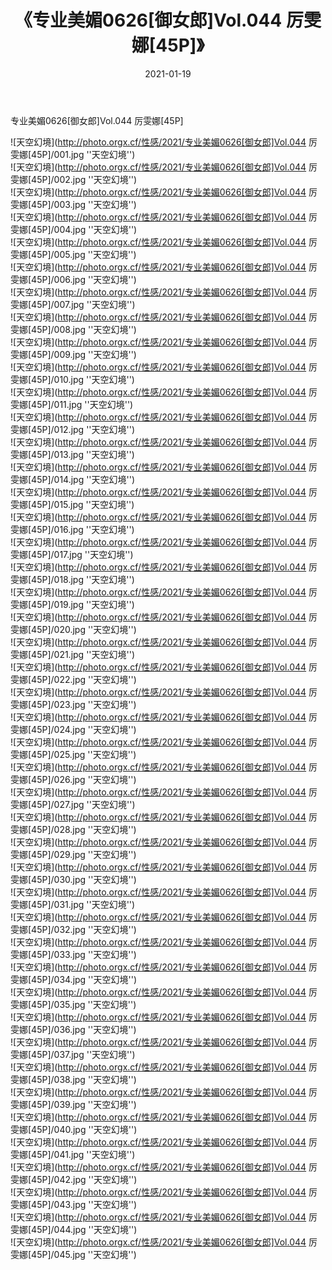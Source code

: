 ﻿---
layout: post
title:  《专业美媚0626[御女郎]Vol.044 厉雯娜[45P]》
date:   2021-01-19
img: http://photo.orgx.cf/性感/2021/专业美媚0626[御女郎]Vol.044 厉雯娜[45P]/000.jpg
tags: [美女, 性感, 泳衣]
---

专业美媚0626[御女郎]Vol.044 厉雯娜[45P]



![天空幻境](http://photo.orgx.cf/性感/2021/专业美媚0626[御女郎]Vol.044 厉雯娜[45P]/001.jpg ''天空幻境'') <br>
![天空幻境](http://photo.orgx.cf/性感/2021/专业美媚0626[御女郎]Vol.044 厉雯娜[45P]/002.jpg ''天空幻境'') <br>
![天空幻境](http://photo.orgx.cf/性感/2021/专业美媚0626[御女郎]Vol.044 厉雯娜[45P]/003.jpg ''天空幻境'') <br>
![天空幻境](http://photo.orgx.cf/性感/2021/专业美媚0626[御女郎]Vol.044 厉雯娜[45P]/004.jpg ''天空幻境'') <br>
![天空幻境](http://photo.orgx.cf/性感/2021/专业美媚0626[御女郎]Vol.044 厉雯娜[45P]/005.jpg ''天空幻境'') <br>
![天空幻境](http://photo.orgx.cf/性感/2021/专业美媚0626[御女郎]Vol.044 厉雯娜[45P]/006.jpg ''天空幻境'') <br>
![天空幻境](http://photo.orgx.cf/性感/2021/专业美媚0626[御女郎]Vol.044 厉雯娜[45P]/007.jpg ''天空幻境'') <br>
![天空幻境](http://photo.orgx.cf/性感/2021/专业美媚0626[御女郎]Vol.044 厉雯娜[45P]/008.jpg ''天空幻境'') <br>
![天空幻境](http://photo.orgx.cf/性感/2021/专业美媚0626[御女郎]Vol.044 厉雯娜[45P]/009.jpg ''天空幻境'') <br>
![天空幻境](http://photo.orgx.cf/性感/2021/专业美媚0626[御女郎]Vol.044 厉雯娜[45P]/010.jpg ''天空幻境'') <br>
![天空幻境](http://photo.orgx.cf/性感/2021/专业美媚0626[御女郎]Vol.044 厉雯娜[45P]/011.jpg ''天空幻境'') <br>
![天空幻境](http://photo.orgx.cf/性感/2021/专业美媚0626[御女郎]Vol.044 厉雯娜[45P]/012.jpg ''天空幻境'') <br>
![天空幻境](http://photo.orgx.cf/性感/2021/专业美媚0626[御女郎]Vol.044 厉雯娜[45P]/013.jpg ''天空幻境'') <br>
![天空幻境](http://photo.orgx.cf/性感/2021/专业美媚0626[御女郎]Vol.044 厉雯娜[45P]/014.jpg ''天空幻境'') <br>
![天空幻境](http://photo.orgx.cf/性感/2021/专业美媚0626[御女郎]Vol.044 厉雯娜[45P]/015.jpg ''天空幻境'') <br>
![天空幻境](http://photo.orgx.cf/性感/2021/专业美媚0626[御女郎]Vol.044 厉雯娜[45P]/016.jpg ''天空幻境'') <br>
![天空幻境](http://photo.orgx.cf/性感/2021/专业美媚0626[御女郎]Vol.044 厉雯娜[45P]/017.jpg ''天空幻境'') <br>
![天空幻境](http://photo.orgx.cf/性感/2021/专业美媚0626[御女郎]Vol.044 厉雯娜[45P]/018.jpg ''天空幻境'') <br>
![天空幻境](http://photo.orgx.cf/性感/2021/专业美媚0626[御女郎]Vol.044 厉雯娜[45P]/019.jpg ''天空幻境'') <br>
![天空幻境](http://photo.orgx.cf/性感/2021/专业美媚0626[御女郎]Vol.044 厉雯娜[45P]/020.jpg ''天空幻境'') <br>
![天空幻境](http://photo.orgx.cf/性感/2021/专业美媚0626[御女郎]Vol.044 厉雯娜[45P]/021.jpg ''天空幻境'') <br>
![天空幻境](http://photo.orgx.cf/性感/2021/专业美媚0626[御女郎]Vol.044 厉雯娜[45P]/022.jpg ''天空幻境'') <br>
![天空幻境](http://photo.orgx.cf/性感/2021/专业美媚0626[御女郎]Vol.044 厉雯娜[45P]/023.jpg ''天空幻境'') <br>
![天空幻境](http://photo.orgx.cf/性感/2021/专业美媚0626[御女郎]Vol.044 厉雯娜[45P]/024.jpg ''天空幻境'') <br>
![天空幻境](http://photo.orgx.cf/性感/2021/专业美媚0626[御女郎]Vol.044 厉雯娜[45P]/025.jpg ''天空幻境'') <br>
![天空幻境](http://photo.orgx.cf/性感/2021/专业美媚0626[御女郎]Vol.044 厉雯娜[45P]/026.jpg ''天空幻境'') <br>
![天空幻境](http://photo.orgx.cf/性感/2021/专业美媚0626[御女郎]Vol.044 厉雯娜[45P]/027.jpg ''天空幻境'') <br>
![天空幻境](http://photo.orgx.cf/性感/2021/专业美媚0626[御女郎]Vol.044 厉雯娜[45P]/028.jpg ''天空幻境'') <br>
![天空幻境](http://photo.orgx.cf/性感/2021/专业美媚0626[御女郎]Vol.044 厉雯娜[45P]/029.jpg ''天空幻境'') <br>
![天空幻境](http://photo.orgx.cf/性感/2021/专业美媚0626[御女郎]Vol.044 厉雯娜[45P]/030.jpg ''天空幻境'') <br>
![天空幻境](http://photo.orgx.cf/性感/2021/专业美媚0626[御女郎]Vol.044 厉雯娜[45P]/031.jpg ''天空幻境'') <br>
![天空幻境](http://photo.orgx.cf/性感/2021/专业美媚0626[御女郎]Vol.044 厉雯娜[45P]/032.jpg ''天空幻境'') <br>
![天空幻境](http://photo.orgx.cf/性感/2021/专业美媚0626[御女郎]Vol.044 厉雯娜[45P]/033.jpg ''天空幻境'') <br>
![天空幻境](http://photo.orgx.cf/性感/2021/专业美媚0626[御女郎]Vol.044 厉雯娜[45P]/034.jpg ''天空幻境'') <br>
![天空幻境](http://photo.orgx.cf/性感/2021/专业美媚0626[御女郎]Vol.044 厉雯娜[45P]/035.jpg ''天空幻境'') <br>
![天空幻境](http://photo.orgx.cf/性感/2021/专业美媚0626[御女郎]Vol.044 厉雯娜[45P]/036.jpg ''天空幻境'') <br>
![天空幻境](http://photo.orgx.cf/性感/2021/专业美媚0626[御女郎]Vol.044 厉雯娜[45P]/037.jpg ''天空幻境'') <br>
![天空幻境](http://photo.orgx.cf/性感/2021/专业美媚0626[御女郎]Vol.044 厉雯娜[45P]/038.jpg ''天空幻境'') <br>
![天空幻境](http://photo.orgx.cf/性感/2021/专业美媚0626[御女郎]Vol.044 厉雯娜[45P]/039.jpg ''天空幻境'') <br>
![天空幻境](http://photo.orgx.cf/性感/2021/专业美媚0626[御女郎]Vol.044 厉雯娜[45P]/040.jpg ''天空幻境'') <br>
![天空幻境](http://photo.orgx.cf/性感/2021/专业美媚0626[御女郎]Vol.044 厉雯娜[45P]/041.jpg ''天空幻境'') <br>
![天空幻境](http://photo.orgx.cf/性感/2021/专业美媚0626[御女郎]Vol.044 厉雯娜[45P]/042.jpg ''天空幻境'') <br>
![天空幻境](http://photo.orgx.cf/性感/2021/专业美媚0626[御女郎]Vol.044 厉雯娜[45P]/043.jpg ''天空幻境'') <br>
![天空幻境](http://photo.orgx.cf/性感/2021/专业美媚0626[御女郎]Vol.044 厉雯娜[45P]/044.jpg ''天空幻境'') <br>
![天空幻境](http://photo.orgx.cf/性感/2021/专业美媚0626[御女郎]Vol.044 厉雯娜[45P]/045.jpg ''天空幻境'') <br>